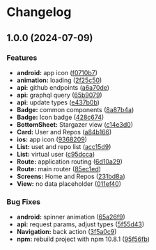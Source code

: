 # Changelog

## 1.0.0 (2024-07-09)


### Features

* **android:** app icon ([f0710b7](https://github.com/LeleDallas/StargazersViewerApp/commit/f0710b79d5702d5713af1ea662fa078574ad9f4d))
* **animation:** loading ([2f25c50](https://github.com/LeleDallas/StargazersViewerApp/commit/2f25c50ab2c2e8656c108fca2a343332c1ddc265))
* **api:** github endpoints ([a6a70de](https://github.com/LeleDallas/StargazersViewerApp/commit/a6a70de78f9c628660abf08c598cc9d9e61b0558))
* **api:** graphql query ([65b9079](https://github.com/LeleDallas/StargazersViewerApp/commit/65b9079144ef9fef08650ccd45f36cd40cee2d27))
* **api:** update types ([e437b0b](https://github.com/LeleDallas/StargazersViewerApp/commit/e437b0b123c47fef611668994c96a513243a33bc))
* **Badge:** common components ([8a87b4a](https://github.com/LeleDallas/StargazersViewerApp/commit/8a87b4aed94a03cbb4ca0b605a527581a81ede7a))
* **Badge:** Icon badge ([428c674](https://github.com/LeleDallas/StargazersViewerApp/commit/428c67465b7a6e04f9aab164afb4a7a0eac02496))
* **BottomSheet:** Stargazer view ([c14e3d0](https://github.com/LeleDallas/StargazersViewerApp/commit/c14e3d072186423b3184b9e3bc5d1fa43f26a09d))
* **Card:** User and Repos ([a84b166](https://github.com/LeleDallas/StargazersViewerApp/commit/a84b16606c60d6cea2bbee9bf031a35e2a8d76a9))
* **ios:** app icon ([9368209](https://github.com/LeleDallas/StargazersViewerApp/commit/9368209e4ed1fbea7f480229de41b0d10e3dfada))
* **List:** uset and repo list ([acc15d9](https://github.com/LeleDallas/StargazersViewerApp/commit/acc15d983f18b9eec9c9ca354d50a46575b51320))
* **List:** virtual user ([c95dcca](https://github.com/LeleDallas/StargazersViewerApp/commit/c95dcca6c10d003cd328b811ea8d5e835f2c4541))
* **Route:** application routing ([6d10a29](https://github.com/LeleDallas/StargazersViewerApp/commit/6d10a29c575b1245a51eb6a8da0987cbcd4cd664))
* **Route:** main router ([85ec1ed](https://github.com/LeleDallas/StargazersViewerApp/commit/85ec1ed291b50633c3255f0af8401d24f6cddde7))
* **Screens:** Home and Repos ([231bd8a](https://github.com/LeleDallas/StargazersViewerApp/commit/231bd8aaef888b6a26dacd4c0451f8f3f7cb39f0))
* **View:** no data placeholder ([011ef40](https://github.com/LeleDallas/StargazersViewerApp/commit/011ef408f7584e26a5257aa8296e32a928beaa5f))


### Bug Fixes

* **android:** spinner animation ([65a26f9](https://github.com/LeleDallas/StargazersViewerApp/commit/65a26f97dd0003e8cbac0c865d93d9f8ca2554f5))
* **api:** request params, adjust types ([5f55d43](https://github.com/LeleDallas/StargazersViewerApp/commit/5f55d43510fdf233e354affada2ee1bb3cac4f6d))
* **Navigation:** back action ([3f5a0c9](https://github.com/LeleDallas/StargazersViewerApp/commit/3f5a0c9b43f818e77d5d69deca5268c89f069339))
* **npm:** rebuild project with npm 10.8.1 ([95f56fb](https://github.com/LeleDallas/StargazersViewerApp/commit/95f56fb08b8ccf37eeb4ffa384b472f7f7c2dcee))
